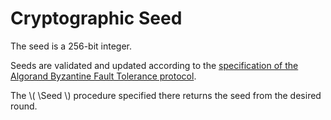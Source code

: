 $$
\newcommand \Seed {\mathrm{Seed}}
$$

# Cryptographic Seed

The seed is a 256-bit integer.

Seeds are validated and updated according to the [specification of the Algorand
Byzantine Fault Tolerance protocol](../abft/abft.md).

The \\( \Seed \\) procedure specified there returns the seed from the desired round.
